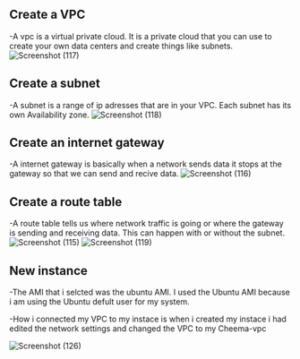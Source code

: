 ## Create a VPC
-A vpc is a virtual private cloud. It is a private cloud that you can use to create your own data centers and create things like subnets.
![Screenshot (117)](https://user-images.githubusercontent.com/97908618/192110253-514d3340-a0db-4c35-a8a2-ab2d9fc843f2.png)

## Create a subnet
-A subnet is a range of ip adresses that are in your VPC. Each subnet has its own Availability zone.
![Screenshot (118)](https://user-images.githubusercontent.com/97908618/192110257-2926e8bf-bbbc-4f5f-9642-5f4a3d084526.png)

## Create an internet gateway
-A internet gateway is basically when a network sends data it stops at the gateway so that we can send and recive data.
![Screenshot (116)](https://user-images.githubusercontent.com/97908618/192109952-5104692a-85ac-42db-a296-2e6731ab792a.png)

## Create a route table
-A route table tells us where network traffic is going or where the gateway is sending and receiving data. This can happen with or without the subnet.
![Screenshot (115)](https://user-images.githubusercontent.com/97908618/192110049-9d222cb8-28e8-49b7-b634-b1c2dba5080a.png)
![Screenshot (119)](https://user-images.githubusercontent.com/97908618/192287038-59b22393-b1c9-435e-90ea-65fff720d9ff.png)

## New instance
-The AMI that i selcted was the ubuntu AMI. I used the Ubuntu AMI because i am using the Ubuntu defult user for my system.

-How i connected my VPC to my instace is when i created my instace i had edited the network settings and changed the VPC to my Cheema-vpc

![Screenshot (126)](https://user-images.githubusercontent.com/97908618/192825615-ccac8dc4-53f2-48a0-a269-180cc627aac7.png)

